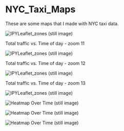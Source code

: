 # NYC_Taxi_Maps
These are some maps that I made with NYC taxi data.

![IPYLeaflet_zones (still image)](https://github.com/noonespecial009/NYC_Taxi_Maps/blob/master/Notebook/videos/taxi_nyc_0.2_60_11.gif)
<!-- Format: ![Alt Text](url) -->
Total traffic vs. Time of day - zoom 11

![IPYLeaflet_zones (still image)](https://github.com/noonespecial009/NYC_Taxi_Maps/blob/master/Notebook/videos/taxi_nyc_0.2_60_12.gif)
<!-- Format: ![Alt Text](url) -->
Total traffic vs. Time of day - zoom 12

![IPYLeaflet_zones (still image)](https://github.com/noonespecial009/NYC_Taxi_Maps/blob/master/Notebook/videos/taxi_nyc_0.2_60_13.gif)
<!-- Format: ![Alt Text](url) -->
Total traffic vs. Time of day - zoom 13

![IPYLeaflet_zones (still image)](https://github.com/noonespecial009/NYC_Taxi_Maps/blob/master/Notebook/screenshots/IPYLeaflet_zones.png)
<!-- Format: ![Alt Text](url) -->

![Heatmap Over Time (still image)](https://github.com/noonespecial009/NYC_Taxi_Maps/blob/master/Notebook/screenshots/Heatmap_basic.png)
<!-- Format: ![Alt Text](url) -->

![Heatmap Over Time (still image)](https://github.com/noonespecial009/NYC_Taxi_Maps/blob/master/Notebook/screenshots/Heatmap_zones.png)
<!-- Format: ![Alt Text](url) -->

![Heatmap Over Time (still image)](https://github.com/noonespecial009/NYC_Taxi_Maps/blob/master/Notebook/screenshots/Heatmap_time.png)
<!-- Format: ![Alt Text](url) -->

